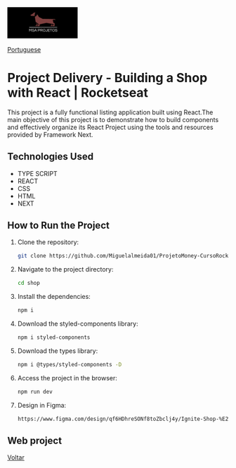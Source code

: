 <img src="img/logohulk.png" style="width:9.975rem;text-align: right;"/>

[Portuguese](Readme-pt.md)


# Project Delivery - Building a Shop with React | Rocketseat 

This project is a fully functional listing application built using React.The main objective of this project is to demonstrate how to build components and effectively organize its React Project using the tools and resources provided by Framework Next.
## Technologies Used 

- TYPE SCRIPT
- REACT 
- CSS 
- HTML 
- NEXT

## How to Run the Project 

1. Clone the repository: 

   ```bash 
   git clone https://github.com/Miguelalmeida01/ProjetoMoney-CursoRocketseat.git 
   ``` 
2. Navigate to the project directory: 

   ```bash 
   cd shop
   ``` 

3. Install the dependencies: 

   ```bash 
   npm i 
   ``` 

4. Download the styled-components library: 

   ```bash 
   npm i styled-components 
   ``` 

5. Download the types library: 

   ```bash 
   npm i @types/styled-components -D 
   ``` 

6. Access the project in the browser: 

   ```bash
   npm run dev 
   ``` 
   
7. Design in Figma:

   ```bash
   https://www.figma.com/design/qf6HDhreSONf8toZbclj4y/Ignite-Shop-%E2%80%A2-Projeto-React-(Copy)?node-id=418-62&t=HuCgWMMFFs2rq4FJ-0
   ``` 

 ## Web project 
 

[Voltar](https://github.com/Miguelalmeida01/ProjetoShop-CursoRocketseat-?tab=readme-ov-file#project-delivery---building-a-shop-with-react--rocketseat)
 
